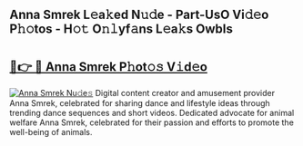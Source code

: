 ## Anna Smrek L𝚎a𝚔ed N𝚞𝚍e - Part-UsO Vi𝚍𝚎o P𝚑𝚘tos - H𝚘𝚝 O𝚗𝚕yf𝚊ns L𝚎a𝚔s OwbIs

# <h2><a href="http://kf9nool.oniu.top/?m=Anna+Smrek">🔗👉 🔴 Anna Smrek P𝚑ot𝚘𝚜 V𝚒d𝚎o</a></h2>

[![Anna Smrek Nu𝚍e𝚜](https://i.imgur.com/0qMVB7G.gif)](http://kf9nool.oniu.top/?m=Anna+Smrek)
Digital content creator and amusement provider Anna Smrek, celebrated for sharing dance and lifestyle ideas through trending dance sequences and short videos. Dedicated advocate for animal welfare Anna Smrek, celebrated for their passion and efforts to promote the well-being of animals.  

